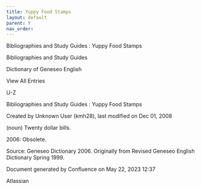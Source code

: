 ```yaml
---
title: Yuppy Food Stamps
layout: default
parent: Y
nav_order:
---
```


Bibliographies and Study Guides : Yuppy Food Stamps

Bibliographies and Study Guides

Dictionary of Geneseo English

View All Entries

U-Z

Bibliographies and Study Guides : Yuppy Food Stamps

Created by  Unknown User (kmh28), last modified on Dec 01, 2008

(noun) Twenty dollar bills.

2006: Obsolete.

Source: Geneseo Dictionary 2006. Originally from Revised Geneseo English Dictionary Spring 1999. 

Document generated by Confluence on May 22, 2023 12:37

Atlassian
